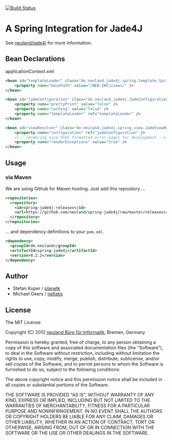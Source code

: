 [![Build Status](https://secure.travis-ci.org/neuland/spring-jade4j.png?branch=master)](http://travis-ci.org/neuland/spring-jade4j)

# A Spring Integration for Jade4J

See [neuland/jade4j](https://github.com/neuland/jade4j) for more information.

## Bean Declarations

applicationContext.xml

```xml
<bean id="templateLoader" class="de.neuland.jade4j.spring.template.SpringTemplateLoader">
	<property name="basePath" value="/WEB-INF/views/" />
</bean>

<bean id="jadeConfiguration" class="de.neuland.jade4j.JadeConfiguration">
	<property name="prettyPrint" value="false" />
	<property name="caching" value="false" />
	<property name="templateLoader" ref="templateLoader" />
</bean>

<bean id="viewResolver" class="de.neuland.jade4j.spring.view.JadeViewResolver">
	<property name="configuration" ref="jadeConfiguration" />
	<!-- rendering nice html formatted error pages for development -->
	<property name="renderExceptions" value="true" />
</bean>
```


## Usage

### via Maven

We are using Github for Maven hosting. Just add this repository ...

```xml
<repositories>
  <repository>
    <id>spring-jade4j-releases</id>
    <url>https://github.com/neuland/spring-jade4j/raw/master/releases</url>
  </repository>
</repositories>
```

... and dependency definitions to your `pom.xml`.

```xml
<dependency>
  <groupId>de.neuland</groupId>
  <artifactId>spring-jade4j</artifactId>
  <version>0.2.2</version>
</dependency>
```

## Author

- Stefan Kuper / [planetk](https://github.com/planetk)
- Michael Geers / [naltatis](https://github.com/naltatis)

## License

The MIT License

Copyright (C) 2012 [neuland Büro für Informatik](http://www.neuland-bfi.de/), Bremen, Germany

Permission is hereby granted, free of charge, to any person obtaining a copy of this software and associated documentation files (the "Software"), to deal in the Software without restriction, including without limitation the rights to use, copy, modify, merge, publish, distribute, sublicense, and/or sell copies of the Software, and to permit persons to whom the Software is furnished to do so, subject to the following conditions:

The above copyright notice and this permission notice shall be included in all copies or substantial portions of the Software.

THE SOFTWARE IS PROVIDED "AS IS", WITHOUT WARRANTY OF ANY KIND, EXPRESS OR IMPLIED, INCLUDING BUT NOT LIMITED TO THE WARRANTIES OF MERCHANTABILITY, FITNESS FOR A PARTICULAR PURPOSE AND NONINFRINGEMENT. IN NO EVENT SHALL THE AUTHORS OR COPYRIGHT HOLDERS BE LIABLE FOR ANY CLAIM, DAMAGES OR OTHER LIABILITY, WHETHER IN AN ACTION OF CONTRACT, TORT OR OTHERWISE, ARISING FROM, OUT OF OR IN CONNECTION WITH THE SOFTWARE OR THE USE OR OTHER DEALINGS IN THE SOFTWARE.